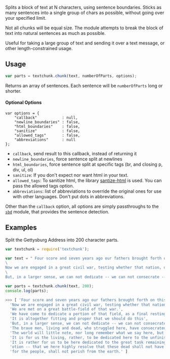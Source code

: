 Splits a block of text at N characters, using sentence boundaries. Sticks as many
sentences into a single group of chars as possible, without going over your
specified limit.

Not all chunks will be equal size. The module attempts to break the block of text
into natural sentences as much as possible.

Useful for taking a large group of text and sending it over a text message, or other
length-constrained usage.

## Usage

```javascript
var parts = textchunk.chunk(text, numberOfParts, options);
```

Returns an array of sentences. Each sentence will be `numberOfParts` long or shorter.

#### Optional Options

```
var options = {
    "callback"           : null,
    "newline_boundaries" : false,
    "html_boundaries"    : false,
    "sanitize"           : false,
    "allowed_tags"       : false,
    "abbreviations"      : null
};
```

* `callback`, send result to this callback, instead of returning it
* `newline_boundaries`, force sentence split at newlines
* `html_boundaries`, force sentence split at specific tags (br, and closing p, div, ul, ol)
* `sanitize`: If you don't expect nor want html in your text.
* `allowed_tags`: To sanitize html, the library [santize-html](https://github.com/punkave/sanitize-html) is used. You can pass the allowed tags option.
* `abbreviations`: list of abbreviations to override the original ones for use with other languages. Don't put dots in abbreviations.

Other than the `callback` option, all options are simply passthroughs to the [`sbd`](https://www.npmjs.com/package/sbd) module, that provides the sentence detection.

## Examples

Split the Gettysburg Address into 200 character parts.


```javascript
var textchunk = require('textchunk');

var text = " Four score and seven years ago our fathers brought forth on this continent, a new nation, conceived in Liberty, and dedicated to the proposition that all men are created equal.\
\
Now we are engaged in a great civil war, testing whether that nation, or any nation so conceived and so dedicated, can long endure. We are met on a great battle-field of that war. We have come to dedicate a portion of that field, as a final resting place for those who here gave their lives that that nation might live. It is altogether fitting and proper that we should do this.\
\
But, in a larger sense, we can not dedicate -- we can not consecrate -- we can not hallow -- this ground. The brave men, living and dead, who struggled here, have consecrated it, far above our poor power to add or detract. The world will little note, nor long remember what we say here, but it can never forget what they did here. It is for us the living, rather, to be dedicated here to the unfinished work which they who fought here have thus far so nobly advanced. It is rather for us to be here dedicated to the great task remaining before us -- that from these honored dead we take increased devotion to that cause for which they gave the last full measure of devotion -- that we here highly resolve that these dead shall not have died in vain -- that this nation, under God, shall have a new birth of freedom -- and that government of the people, by the people, for the people, shall not perish from the earth.";

var parts = textchunk.chunk(text, 200);
console.log(parts);

>>> [ 'Four score and seven years ago our fathers brought forth on this continent, a new nation, conceived in Liberty, and dedicated to the proposition that all men are created equal',
  'Now we are engaged in a great civil war, testing whether that nation, or any nation so conceived and so dedicated, can long endure.',
  'We are met on a great battle-field of that war.',
  'We have come to dedicate a portion of that field, as a final resting place for those who here gave their lives that that nation might live.',
  'It is altogether fitting and proper that we should do this',
  'But, in a larger sense, we can not dedicate -- we can not consecrate -- we can not hallow -- this ground.',
  'The brave men, living and dead, who struggled here, have consecrated it, far above our poor power to add or detract.',
  'The world will little note, nor long remember what we say here, but it can never forget what they did here.',
  'It is for us the living, rather, to be dedicated here to the unfinished work which they who fought here have thus far so nobly advanced.',
  'It is rather for us to be here dedicated to the great task remaining before us -- that from these honored dead we take increased devotion to that cause for which they gave the last full measure of dev',
  'otion -- that we here highly resolve that these dead shall not have died in vain -- that this nation, under God, shall have a new birth of freedom -- and that government of the people, by the people,',
  'for the people, shall not perish from the earth.' ]
```